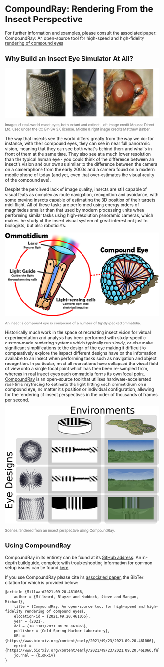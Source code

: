 CompoundRay: Rendering From the Insect Perspective
==================================================

For further information and examples, please consult the associated paper:<br>[CompoundRay: An open-source tool for high-speed and high-fidelity rendering of compound eyes](https://www.biorxiv.org/content/10.1101/2021.09.20.461066v1)

Why Build an Insect Eye Simulator At All?
-----------------------------------------

![A collage of a number of photos of real-world insect eyes, both extant and extinct](images/real-eye-designs.png)
<p style="color:#696969; font-size: 11.5px">Images of real-world insect eyes, both extant and extinct. Left image credit Moussa Direct Ltd. used under the CC BY-SA 3.0 license. Middle & right image credits Matthew Barber.</p>

The way that insects see the world differs greatly from the way we do: for instance, with their compound eyes, they can see in near full panoramic vision, meaning that they can see both what's behind them and what's in front of them at the same time.
They also see at a much lower resolution than the typical human eye - you could think of the difference between an insect's vision and our own as similar to the difference between the camera on a cameraphone from the early 2000s and a camera found on a modern mobile phone of today (and yet, even that over-estimates the visual acuity of the compound eye).

<p style="clear:both">
Despite the percieved lack of image quality, insects are still capable of visual feats as complex as route navigation, recognition and avoidance, with some preying insects capable of estimating the 3D position of their targets mid-flight.
All of these tasks are performed using energy orders of magnitudes smaller than that used by modern processing units when performing similar tasks using high-resolution panoramic cameras, which makes the study of the insect visual system of great interest not just to biologists, but also roboticists.
</p>

![A two-part image of a compound eye (right) and single ommatidium (left)](images/eye-structure.png)
<p style="color:#696969; font-size: 11.5px">An insect's compound eye is composed of a number of tightly-packed ommatidia.</p>

Historically much work in the space of recreating insect vision for virtual experimentation and analysis has been performed with study-specific custom-made rendering systems which typically run slowly, or else make significant simplifications to the design of the eye making it difficult to comparatively explore the impact different designs have on the information available to an insect when performing tasks such as navigation and object recognition.
In particular, most all recreations have collapsed the visual field of view onto a single focal point which has then been re-sampled from, whereas in real insect eyes each ommatidia forms its own focal point.
[CompoundRay](https://www.biorxiv.org/content/10.1101/2021.09.20.461066v1) is an open-source tool that utilises hardware-accelerated real-time raytracing to estimate the light hitting each ommatidium on a compound eye, no matter it's position or individual configuration, allowing for the rendering of insect perspectives in the order of thousands of frames per second.


![Images of scenes rendered from an insect perspective using CompoundRay](images/eyes-in-environments.png)
<p style="color:#696969; font-size: 11.5px">Scenes rendered from an insect perspective using CompoundRay.</p>

Using CompoundRay
-----------------

CompoundRay in its entirety can be found at its [GitHub address](https://github.com/BrainsOnBoard/compound-ray).
An in-depth buildguide, complete with troubleshooting information for common setup issues can be found [here](https://github.com/BrainsOnBoard/compound-ray/blob/master/docs/indepth-install-notes.md).

If you use CompoundRay please cite its [associated paper](https://www.biorxiv.org/content/10.1101/2021.09.20.461066v1), the BibTex citation for which is provided below:
```
@article {Millward2021.09.20.461066,
	author = {Millward, Blayze and Maddock, Steve and Mangan, Michael},
	title = {CompoundRay: An open-source tool for high-speed and high-fidelity rendering of compound eyes},
	elocation-id = {2021.09.20.461066},
	year = {2021},
	doi = {10.1101/2021.09.20.461066},
	publisher = {Cold Spring Harbor Laboratory},
	URL = {https://www.biorxiv.org/content/early/2021/09/23/2021.09.20.461066},
	eprint = {https://www.biorxiv.org/content/early/2021/09/23/2021.09.20.461066.full.pdf},
	journal = {bioRxiv}
}
```
